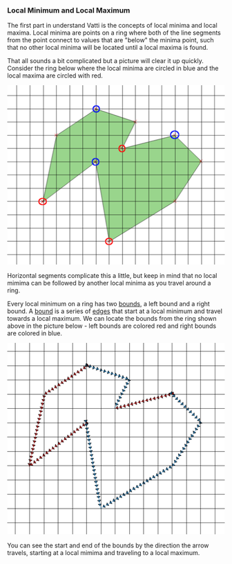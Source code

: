 ### Local Minimum and Local Maximum

The first part in understand Vatti is the concepts of local minima and local maxima. Local minima are points on a ring where both of the line segments from the point connect to values that are "below" the minima point, such that no other local minima will be located until a local maxima is found. 

That all sounds a bit complicated but a picture will clear it up quickly. Consider the ring below where the local minima are circled in blue and the local maxima are circled with red. 

![Local Minima and Local Maxima](local_min_max.png)

Horizontal segments complicate this a little, but keep in mind that no local mimima can be followed by another local minima as you travel around a ring. 

Every local minimum on a ring has two [bounds](bounds.md), a left bound and a right bound. A [bound](bounds.md) is a series of [edges](edges.md) that start at a local minimum and travel towards a local maximum. We can locate the bounds from the ring shown above in the picture below - left bounds are colored red and right bounds are colored in blue.

![Left and Right Bounds](bounds_red_blue.png)

You can see the start and end of the bounds by the direction the arrow travels, starting at a local mimima and traveling to a local maximum. 
